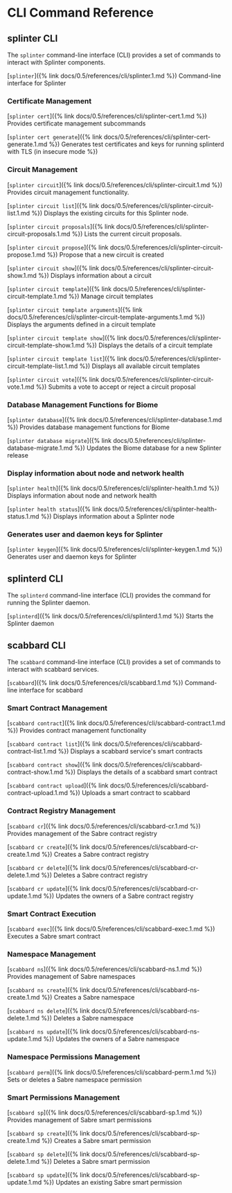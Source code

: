 # CLI Command Reference

<!--
  Copyright 2018-2020 Cargill Incorporated
  Licensed under Creative Commons Attribution 4.0 International License
  https://creativecommons.org/licenses/by/4.0/
-->

## splinter CLI
The `splinter` command-line interface (CLI) provides a set of commands to
interact with Splinter components.

[`splinter`]({% link docs/0.5/references/cli/splinter.1.md %})
Command-line interface for Splinter

### Certificate Management
[`splinter cert`]({% link docs/0.5/references/cli/splinter-cert.1.md %})
Provides certificate management subcommands

[`splinter cert
generate`]({% link docs/0.5/references/cli/splinter-cert-generate.1.md %})
Generates test certificates and keys for running splinterd with TLS (in insecure
mode %})

### Circuit Management
[`splinter circuit`]({% link docs/0.5/references/cli/splinter-circuit.1.md %})
Provides circuit management functionality.

[`splinter circuit
list`]({% link docs/0.5/references/cli/splinter-circuit-list.1.md %})
Displays the existing circuits for this Splinter node.

[`splinter circuit
proposals`]({% link docs/0.5/references/cli/splinter-circuit-proposals.1.md %})
Lists the current circuit proposals.

[`splinter circuit
propose`]({% link docs/0.5/references/cli/splinter-circuit-propose.1.md %})
Propose that a new circuit is created

[`splinter circuit
show`]({% link docs/0.5/references/cli/splinter-circuit-show.1.md %})
Displays information about a circuit

[`splinter circuit
template`]({% link docs/0.5/references/cli/splinter-circuit-template.1.md %})
 Manage circuit templates

[`splinter circuit template arguments`]({% link
docs/0.5/references/cli/splinter-circuit-template-arguments.1.md %})
Displays the arguments defined in a circuit template

[`splinter circuit template
show`]({% link docs/0.5/references/cli/splinter-circuit-template-show.1.md %})
Displays the details of a circuit template

[`splinter circuit template
list`]({% link docs/0.5/references/cli/splinter-circuit-template-list.1.md %})
Displays all available circuit templates

[`splinter circuit
vote`]({% link docs/0.5/references/cli/splinter-circuit-vote.1.md %})
Submits a vote to accept or reject a circuit proposal

### Database Management Functions for Biome
[`splinter database`]({% link docs/0.5/references/cli/splinter-database.1.md %})
Provides database management functions for Biome

[`splinter database
migrate`]({% link docs/0.5/references/cli/splinter-database-migrate.1.md %})
Updates the Biome database for a new Splinter release

### Display information about node and network health
[`splinter health`]({% link docs/0.5/references/cli/splinter-health.1.md %})
Displays information about node and network health

[`splinter health
status`]({% link docs/0.5/references/cli/splinter-health-status.1.md %})
Displays information about a Splinter node

### Generates user and daemon keys for Splinter
[`splinter keygen`]({% link docs/0.5/references/cli/splinter-keygen.1.md %})
Generates user and daemon keys for Splinter

## splinterd CLI

The `splinterd` command-line interface (CLI) provides the command for running
the Splinter daemon.

[`splinterd`]({% link docs/0.5/references/cli/splinterd.1.md %})
Starts the Splinter daemon

## scabbard CLI
The `scabbard` command-line interface (CLI) provides a set of commands to
interact with scabbard services.

[`scabbard`]({% link docs/0.5/references/cli/scabbard.1.md %})
Command-line interface for scabbard

### Smart Contract Management

[`scabbard contract`]({% link docs/0.5/references/cli/scabbard-contract.1.md %})
Provides contract management functionality

[`scabbard contract
list`]({% link docs/0.5/references/cli/scabbard-contract-list.1.md %})
Displays a scabbard service's smart contracts

[`scabbard contract
show`]({% link docs/0.5/references/cli/scabbard-contract-show.1.md %})
Displays the details of a scabbard smart contract

[`scabbard contract
upload`]({% link docs/0.5/references/cli/scabbard-contract-upload.1.md %})
Uploads a smart contract to scabbard

### Contract Registry Management

[`scabbard cr`]({% link docs/0.5/references/cli/scabbard-cr.1.md %})
Provides management of the Sabre contract registry

[`scabbard cr
create`]({% link docs/0.5/references/cli/scabbard-cr-create.1.md %})
Creates a Sabre contract registry

[`scabbard cr
delete`]({% link docs/0.5/references/cli/scabbard-cr-delete.1.md %})
Deletes a Sabre contract registry

[`scabbard cr
update`]({% link docs/0.5/references/cli/scabbard-cr-update.1.md %})
Updates the owners of a Sabre contract registry

### Smart Contract Execution

[`scabbard exec`]({% link docs/0.5/references/cli/scabbard-exec.1.md %})
Executes a Sabre smart contract

### Namespace Management

[`scabbard ns`]({% link docs/0.5/references/cli/scabbard-ns.1.md %})
Provides management of Sabre namespaces

[`scabbard ns
create`]({% link docs/0.5/references/cli/scabbard-ns-create.1.md %})
Creates a Sabre namespace

[`scabbard ns
delete`]({% link docs/0.5/references/cli/scabbard-ns-delete.1.md %})
Deletes a Sabre namespace

[`scabbard ns
update`]({% link docs/0.5/references/cli/scabbard-ns-update.1.md %})
Updates the owners of a Sabre namespace

### Namespace Permissions Management

[`scabbard perm`]({% link docs/0.5/references/cli/scabbard-perm.1.md %})
Sets or deletes a Sabre namespace permission

### Smart Permissions Management

[`scabbard sp`]({% link docs/0.5/references/cli/scabbard-sp.1.md %})
Provides management of Sabre smart permissions

[`scabbard sp
create`]({% link docs/0.5/references/cli/scabbard-sp-create.1.md %})
Creates a Sabre smart permission

[`scabbard sp
delete`]({% link docs/0.5/references/cli/scabbard-sp-delete.1.md %})
Deletes a Sabre smart permission

[`scabbard sp
update`]({% link docs/0.5/references/cli/scabbard-sp-update.1.md %})
Updates an existing Sabre smart permission
